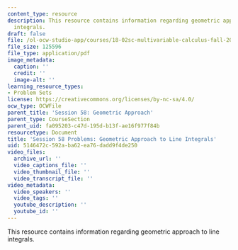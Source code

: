 ```yaml
---
content_type: resource
description: This resource contains information regarding geometric approach to line
  integrals.
draft: false
file: /ol-ocw-studio-app/courses/18-02sc-multivariable-calculus-fall-2010/5146472c592aba62ea76dadd9f4de250_MIT18_02SC_pb_58_quest.pdf
file_size: 125596
file_type: application/pdf
image_metadata:
  caption: ''
  credit: ''
  image-alt: ''
learning_resource_types:
- Problem Sets
license: https://creativecommons.org/licenses/by-nc-sa/4.0/
ocw_type: OCWFile
parent_title: 'Session 58: Geometric Approach'
parent_type: CourseSection
parent_uid: fa095203-c47d-195d-b13f-ae16f977f84b
resourcetype: Document
title: 'Session 58 Problems: Geometric Approach to Line Integrals'
uid: 5146472c-592a-ba62-ea76-dadd9f4de250
video_files:
  archive_url: ''
  video_captions_file: ''
  video_thumbnail_file: ''
  video_transcript_file: ''
video_metadata:
  video_speakers: ''
  video_tags: ''
  youtube_description: ''
  youtube_id: ''
---
```

This resource contains information regarding geometric approach to line integrals.